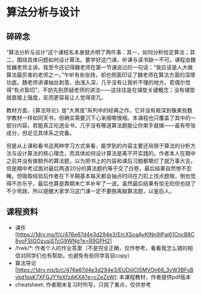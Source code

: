 # 算法分析与设计
## 碎碎念
“算法分析与设计”这个课程名本身就点明了两件事：其一，如何分析给定算法；其二，围绕具体问题如何设计算法。要学好这门课，听课与读书缺一不可。课程由魏哲巍老师主讲。我至今还记得魏老师在第一节课说过的一句话：“我应该是人大做算法最厉害的老师之一。”乍听有些张扬，却也侧面印证了魏老师在算法方面的深厚功底。魏老师讲课抽丝剥茧、由浅入深，几乎没有让我听不懂的地方。若偶尔觉得“有点絮叨”，不妨先别质疑老师的讲法——这往往是在铺垫关键概念；没有铺垫就直接上强度，反而更容易让人觉得突兀。

教材方面，《算法导论》是“大黑皮”系列中的经典之作。它并没有艰深到像某些数学教材一样如同天书，但确实需要沉下心来细嚼慢咽。本课程也只覆盖了其中的一部分内容。若能真正吃透全书，几乎没有哪道算法题能让你束手就擒——虽有夸张成分，但足见其体系之完备。

但是从上课和看书这两种学习方式来看，能学到的内容主要还局限于算法的分析方法与设计算法的核心理念，而具体如何设计算法是离不开实践的。作者本人在期中之前并没有做额外的算法题，以为把书上的内容和课后习题都嚼烂了就万事大吉，但是期中考试面对最后两道20分的算法题约等于交了白卷，最后结果自然惨不忍睹。但吸取经验后作者在下半期基本每天都会抽点时间在力扣上找点题做，倒也觉得不亦乐乎，最后也算是靠期末亡羊补牢了一波。虽然最后结果有惊无险但也绕了不少弯路，所以提醒大家学习这门课一定不要脱离敲算法题，以鉴后人。

## 课程资料
- 课件[https://1drv.ms/f/c/476e67d4e3d294e3/ErcXSoaAyKlNn9iPai61CncB8C8yoFStGOzusjSTcG9WNg?e=R9GPH2]
- /hwk/*: 作者个人的作业答案（不是完全正确，仅作参考，看看我怎么错的相信对同学们也有帮助，也避免有些同学盲目copy）
- 算法导论[https://1drv.ms/b/c/476e67d4e3d294e3/EUDjjlCt5MVOn66_3vW3BFsBvkd1qsK7XFGJYYeXfzAKXA?e=cZeZsW]: 本课程教材，作者提供pdf版本
- cheatsheet: 作者期末复习时所写，只挑了重点，仅供参考
